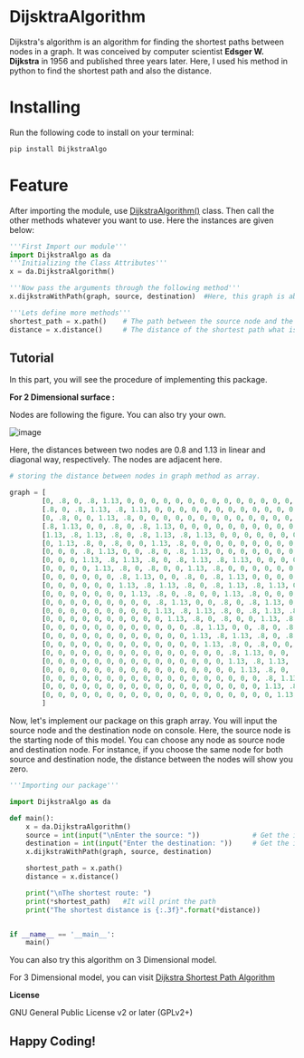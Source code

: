 # DijsktraAlgorithm


Dijkstra's algorithm is an algorithm for finding the shortest paths between nodes in a graph. It was conceived by computer scientist **Edsger W. Dijkstra** in 1956 and published three years later.
Here, I used his method in python to find the shortest path and also the distance.

# Installing

Run the following code to install on your terminal:

```python
pip install DijkstraAlgo
```

# Feature

After importing the module, use [DijkstraAlgorithm()]() class. Then call the other methods whatever you want to use. Here the instances are given below:

```python
'''First Import our module'''
import DijkstraAlgo as da
'''Initializing the Class Attributes'''
x = da.DijkstraAlgorithm()

'''Now pass the arguments through the following method'''
x.dijkstraWithPath(graph, source, destination)  #Here, this graph is about the distance between each nodes.

'''Lets define more methods'''
shortest_path = x.path()    # The path between the source node and the destination node.
distance = x.distance()     # The distance of the shortest path what is already determined by x.path() earlier.

```

## Tutorial

In this part, you will see the procedure of implementing this package.

**For 2 Dimensional surface :**

Nodes are following the figure. You can also try your own.

![image](https://user-images.githubusercontent.com/56040932/107800170-a4098800-6d88-11eb-9e21-234e73987310.png)

Here, the distances between two nodes are 0.8 and 1.13 in linear and diagonal way, respectively. The nodes are adjacent here.

```python
# storing the distance between nodes in graph method as array.

graph = [
        [0, .8, 0, .8, 1.13, 0, 0, 0, 0, 0, 0, 0, 0, 0, 0, 0, 0, 0, 0, 0, 0, 0, 0, 0], #1
        [.8, 0, .8, 1.13, .8, 1.13, 0, 0, 0, 0, 0, 0, 0, 0, 0, 0, 0, 0, 0, 0, 0, 0, 0, 0], #2
        [0, .8, 0, 0, 1.13, .8, 0, 0, 0, 0, 0, 0, 0, 0, 0, 0, 0, 0, 0, 0, 0, 0, 0, 0], #3
        [.8, 1.13, 0, 0, .8, 0, .8, 1.13, 0, 0, 0, 0, 0, 0, 0, 0, 0, 0, 0, 0, 0, 0, 0, 0], #4
        [1.13, .8, 1.13, .8, 0, .8, 1.13, .8, 1.13, 0, 0, 0, 0, 0, 0, 0, 0, 0, 0, 0, 0, 0, 0, 0], #5
        [0, 1.13, .8, 0, .8, 0, 0, 1.13, .8, 0, 0, 0, 0, 0, 0, 0, 0, 0, 0, 0, 0, 0, 0, 0], #6
        [0, 0, 0, .8, 1.13, 0, 0, .8, 0, .8, 1.13, 0, 0, 0, 0, 0, 0, 0, 0, 0, 0, 0, 0, 0], #7
        [0, 0, 0, 1.13, .8, 1.13, .8, 0, .8, 1.13, .8, 1.13, 0, 0, 0, 0, 0, 0, 0, 0, 0, 0, 0, 0], #8
        [0, 0, 0, 0, 1.13, .8, 0, .8, 0, 0, 1.13, .8, 0, 0, 0, 0, 0, 0, 0, 0, 0, 0, 0, 0],#9
        [0, 0, 0, 0, 0, 0, .8, 1.13, 0, 0, .8, 0, .8, 1.13, 0, 0, 0, 0, 0, 0, 0, 0, 0, 0], #10
        [0, 0, 0, 0, 0, 0, 1.13, .8, 1.13, .8, 0, .8, 1.13, .8, 1.13, 0, 0, 0, 0, 0, 0, 0, 0, 0], #11
        [0, 0, 0, 0, 0, 0, 0, 1.13, .8, 0, .8, 0, 0, 1.13, .8, 0, 0, 0, 0, 0, 0, 0, 0, 0], #12
        [0, 0, 0, 0, 0, 0, 0, 0, 0, .8, 1.13, 0, 0, .8, 0, .8, 1.13, 0, 0, 0, 0, 0, 0, 0], #13
        [0, 0, 0, 0, 0, 0, 0, 0, 0, 1.13, .8, 1.13, .8, 0, .8, 1.13, .8, 1.13, 0, 0, 0, 0, 0, 0], #14
        [0, 0, 0, 0, 0, 0, 0, 0, 0, 0, 1.13, .8, 0, .8, 0, 0, 1.13, .8, 0, 0, 0, 0, 0, 0], #15
        [0, 0, 0, 0, 0, 0, 0, 0, 0, 0, 0, 0, .8, 1.13, 0, 0, .8, 0, .8, 1.13, 0, 0, 0, 0], #16
        [0, 0, 0, 0, 0, 0, 0, 0, 0, 0, 0, 0, 1.13, .8, 1.13, .8, 0, .8, 1.13, .8, 1.13, 0, 0, 0], #17 
        [0, 0, 0, 0, 0, 0, 0, 0, 0, 0, 0, 0, 0, 1.13, .8, 0, .8, 0, 0, 1.13, .8, 0, 0, 0], #18
        [0, 0, 0, 0, 0, 0, 0, 0, 0, 0, 0, 0, 0, 0, 0, .8, 1.13, 0, 0, .8, 0, .8, 1.13, 0], #19
        [0, 0, 0, 0, 0, 0, 0, 0, 0, 0, 0, 0, 0, 0, 0, 1.13, .8, 1.13, .8, 0, .8, 1.13, .8, 1.13], #20
        [0, 0, 0, 0, 0, 0, 0, 0, 0, 0, 0, 0, 0, 0, 0, 0, 1.13, .8, 0, .8, 0, 0, 1.13, .8], #21
        [0, 0, 0, 0, 0, 0, 0, 0, 0, 0, 0, 0, 0, 0, 0, 0, 0, 0, .8, 1.13, 0, 0, .8, 0], #22
        [0, 0, 0, 0, 0, 0, 0, 0, 0, 0, 0, 0, 0, 0, 0, 0, 0, 0, 1.13, .8, 1.13, .8, 0, .8], #23
        [0, 0, 0, 0, 0, 0, 0, 0, 0, 0, 0, 0, 0, 0, 0, 0, 0, 0, 0, 1.13, .8, 0, .8, 0] #24
        ] 
```
Now, let's implement our package on this graph array. You will input the source node and the destination node on console. Here, the source node is the starting node of this model. You can choose any node as source node and destination node. For instance, if you choose the same node for both source and destination node, the distance between the nodes will show you zero.

```python
'''Importing our package'''

import DijkstraAlgo as da

def main():
    x = da.DijkstraAlgorithm()
    source = int(input("\nEnter the source: "))             # Get the input of the source value
    destination = int(input("Enter the destination: "))     # Get the input of the destination value
    x.dijkstraWithPath(graph, source, destination)

    shortest_path = x.path()
    distance = x.distance()

    print("\nThe shortest route: ")
    print(*shortest_path)   #It will print the path
    print("The shortest distance is {:.3f}".format(*distance))         #It will print the distance


if __name__ == '__main__':
    main()
```

<!-- **For 3 Dimensional surface** -->
You can also try this algorithm on 3 Dimensional model. 

For 3 Dimensional model, you can visit [Dijkstra Shortest Path Algorithm](https://github.com/MizanMustakim/Dijkstra-s-Shortest-Path-Algorithm)




**License**

GNU General Public License v2 or later (GPLv2+)


**Happy Coding!**
-